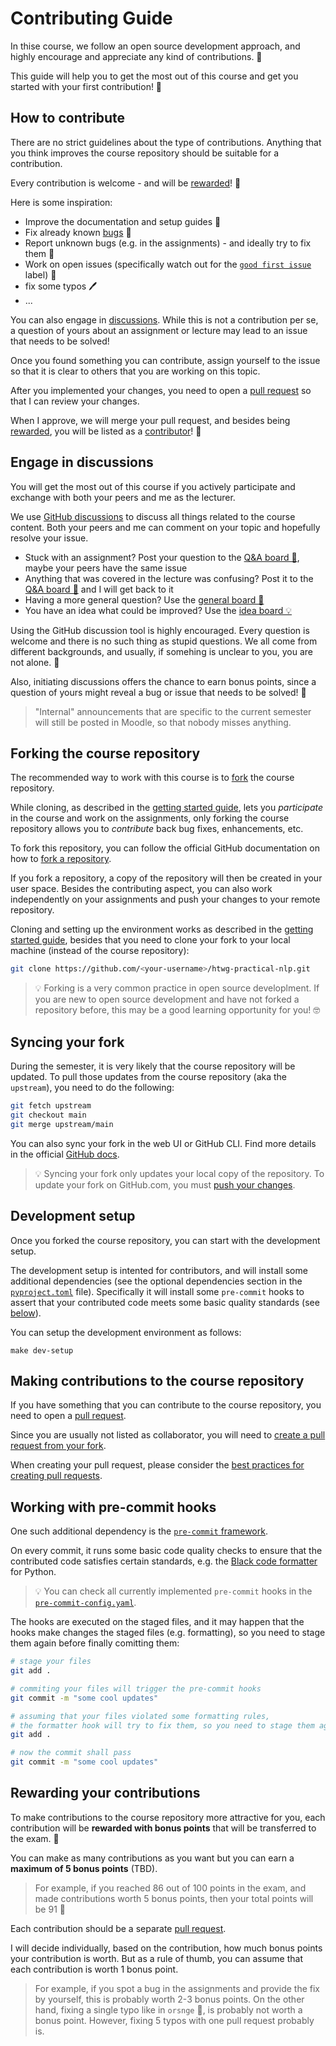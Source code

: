 # Contributing Guide

In thise course, we follow an open source development approach, and highly encourage and appreciate any kind of contributions. 👐

This guide will help you to get the most out of this course and get you started with your first contribution! 🚀

## How to contribute

There are no strict guidelines about the type of contributions.
Anything that you think improves the course repository should be suitable for a contribution.

Every contribution is welcome - and will be [rewarded](#rewarding-your-contributions)! 🏅

Here is some inspiration:

- Improve the documentation and setup guides 📘
- Fix already known [bugs](https://github.com/pkeilbach/htwg-practical-nlp/labels/bug) 🐞
- Report unknown bugs (e.g. in the assignments) - and ideally try to fix them 🔧
- Work on open issues (specifically watch out for the [`good first issue`](https://github.com/pkeilbach/htwg-practical-nlp/labels/good%20first%20issue) label) 🐣
- fix some typos 🖊️
- ...

You can also engage in [discussions](https://github.com/pkeilbach/htwg-practical-nlp/discussions).
While this is not a contribution per se, a question of yours about an assignment or lecture may lead to an issue that needs to be solved!

Once you found something you can contribute, assign yourself to the issue so that it is clear to others that you are working on this topic.

After you implemented your changes, you need to open a [pull request](#making-contributions-to-the-course-repository) so that I can review your changes.

When I approve, we will merge your pull request, and besides being [rewarded](#rewarding-your-contributions), you will be listed as a [contributor](https://github.com/pkeilbach/htwg-practical-nlp/graphs/contributors)! 🎉

## Engage in discussions

You will get the most out of this course if you actively participate and exchange with both your peers and me as the lecturer.

We use [GitHub discussions](https://github.com/pkeilbach/htwg-practical-nlp/discussions) to discuss all things related to the course content.
Both your peers and me can comment on your topic and hopefully resolve your issue.

- Stuck with an assignment? Post your question to the [Q&A board 🙏](https://github.com/pkeilbach/htwg-practical-nlp/discussions/categories/q-a), maybe your peers have the same issue
- Anything that was covered in the lecture was confusing? Post it to the [Q&A board 🙏](https://github.com/pkeilbach/htwg-practical-nlp/discussions/categories/q-a) and I will get back to it
- Having a more general question? Use the [general board 💬](https://github.com/pkeilbach/htwg-practical-nlp/discussions/categories/general)
- You have an idea what could be improved? Use the [idea board 💡](https://github.com/pkeilbach/htwg-practical-nlp/discussions/categories/ideas)

Using the GitHub discussion tool is highly encouraged.
Every question is welcome and there is no such thing as stupid questions.
We all come from different backgrounds, and usually, if somehing is unclear to you, you are not alone. 👐

Also, initiating discussions offers the chance to earn bonus points, since a question of yours might reveal a bug or issue that needs to be solved! 🏅

> "Internal" announcements that are specific to the current semester will still be posted in Moodle, so that nobody misses anything.

## Forking the course repository

The recommended way to work with this course is to [fork](https://docs.github.com/en/pull-requests/collaborating-with-pull-requests/working-with-forks/about-forks) the course repository.

While cloning, as described in the [getting started guide](./docs/getting_started.md#clone-the-repository), lets you _participate_ in the course and work on the assignments, only forking the course repository allows you to _contribute_ back bug fixes, enhancements, etc.

To fork this repository, you can follow the official GitHub documentation on how to [fork a repository](https://docs.github.com/en/pull-requests/collaborating-with-pull-requests/working-with-forks/fork-a-repo).

If you fork a repository, a copy of the repository will then be created in your user space.
Besides the contributing aspect, you can also work independently on your assignments and push your changes to your remote repository.

Cloning and setting up the environment works as described in the [getting started guide](./docs/getting_started.md#clone-the-repository), besides that you need to clone your fork to your local machine (instead of the course repository):

```sh
git clone https://github.com/<your-username>/htwg-practical-nlp.git
```

> 💡 Forking is a very common practice in open source developlment.
> If you are new to open source development and have not forked a repository before, this may be a good learning opportunity for you! 🤓

## Syncing your fork

During the semester, it is very likely that the course repository will be updated.
To pull those updates from the course repository (aka the `upstream`), you need to do the following:

```sh
git fetch upstream
git checkout main
git merge upstream/main
```

You can also sync your fork in the web UI or GitHub CLI.
Find more details in the official [GitHub docs](https://docs.github.com/en/pull-requests/collaborating-with-pull-requests/working-with-forks/syncing-a-fork).

> 💡 Syncing your fork only updates your local copy of the repository. To update your fork on GitHub.com, you must [push your changes](https://docs.github.com/en/get-started/using-git/pushing-commits-to-a-remote-repository).

## Development setup

Once you forked the course repository, you can start with the development setup.

The development setup is intented for contributors, and will install some additional dependencies (see the optional dependencies section in the [`pyproject.toml`](https://github.com/pkeilbach/htwg-practical-nlp/blob/main/pyproject.toml) file).
Specifically it will install some `pre-commit` hooks to assert that your contributed code meets some basic quality standards (see [below](#working-with-pre-commit-hooks)).

You can setup the development environment as follows:

```
make dev-setup
```

## Making contributions to the course repository

If you have something that you can contribute to the course repository, you need to open a [pull request](https://docs.github.com/en/pull-requests/collaborating-with-pull-requests/proposing-changes-to-your-work-with-pull-requests/about-pull-requests).

Since you are usually not listed as collaborator, you will need to [create a pull request from your fork](https://docs.github.com/en/pull-requests/collaborating-with-pull-requests/proposing-changes-to-your-work-with-pull-requests/creating-a-pull-request-from-a-fork).

When creating your pull request, please consider the [best practices for creating pull requests](https://docs.github.com/en/pull-requests/collaborating-with-pull-requests/getting-started/best-practices-for-pull-requests#best-practices-for-creating-pull-requests).

## Working with pre-commit hooks

One such additional dependency is the [`pre-commit` framework](https://pre-commit.com/).

On every commit, it runs some basic code quality checks to ensure that the contributed code satisfies certain standards, e.g. the [Black code formatter](https://black.readthedocs.io/en/stable/) for Python.

> 💡 You can check all currently implemented `pre-commit` hooks in the [`pre-commit-config.yaml`](https://github.com/pkeilbach/htwg-practical-nlp/blob/main/.pre-commit-config.yaml).

The hooks are executed on the staged files, and it may happen that the hooks make changes the staged files (e.g. formatting), so you need to stage them again before finally comitting them:

```sh
# stage your files
git add .

# commiting your files will trigger the pre-commit hooks
git commit -m "some cool updates"

# assuming that your files violated some formatting rules,
# the formatter hook will try to fix them, so you need to stage them again
git add .

# now the commit shall pass
git commit -m "some cool updates"
```

## Rewarding your contributions

To make contributions to the course repository more attractive for you, each contribution will be **rewarded with bonus points** that will be transferred to the exam. 🏅

You can make as many contributions as you want but you can earn a **maximum of 5 bonus points** (TBD).

> For example, if you reached 86 out of 100 points in the exam, and made contributions worth 5 bonus points, then your total points will be 91 🚀

Each contribution should be a separate [pull request](#making-contributions-to-the-course-repository).

I will decide individually, based on the contribution, how much bonus points your contribution is worth.
But as a rule of thumb, you can assume that each contribution is worth 1 bonus point.

> For example, if you spot a bug in the assignments and provide the fix by yourself, this is probably worth 2-3 bonus points.
> On the other hand, fixing a single typo like in `orsnge` 🍊, is probably not worth a bonus point.
> However, fixing 5 typos with one pull request probably is.
